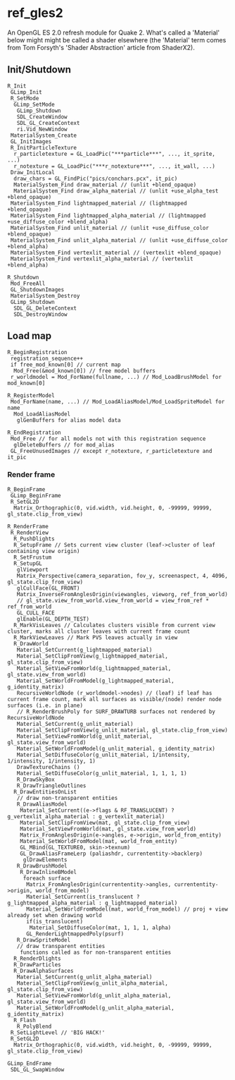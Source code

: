 # ref_gles2

An OpenGL ES 2.0 refresh module for Quake 2. What's called a 'Material' below might might be called a shader elsewhere (the 'Material' term comes from Tom Forsyth's 'Shader Abstraction' article from ShaderX2).

## Init/Shutdown

    R_Init
     GLimp_Init
     R_SetMode
      GLimp_SetMode
       GLimp_Shutdown
       SDL_CreateWindow
       SDL_GL_CreateContext
       ri.Vid_NewWindow
     MaterialSystem_Create
     GL_InitImages
     R_InitParticleTexture
      r_particletexture = GL_LoadPic("***particle***", ..., it_sprite, ...)
      r_notexture = GL_LoadPic("***r_notexture***", ..., it_wall, ...)
     Draw_InitLocal
      draw_chars = GL_FindPic("pics/conchars.pcx", it_pic)
      MaterialSystem_Find draw_material // (unlit +blend_opaque)
      MaterialSystem_Find draw_alpha_material // (unlit +use_alpha_test +blend_opaque)
     MaterialSystem_Find lightmapped_material // (lightmapped +blend_opaque)
     MaterialSystem_Find lightmapped_alpha_material // (lightmapped +use_diffuse_color +blend_alpha)
     MaterialSystem_Find unlit_material // (unlit +use_diffuse_color +blend_opaque)
     MaterialSystem_Find unlit_alpha_material // (unlit +use_diffuse_color +blend_alpha)
     MaterialSystem_Find vertexlit_material // (vertexlit +blend_opaque)
     MaterialSystem_Find vertexlit_alpha_material // (vertexlit +blend_alpha)

    R_Shutdown
     Mod_FreeAll
     GL_ShutdownImages
     MaterialSystem_Destroy
     GLimp_Shutdown
      SDL_GL_DeleteContext
      SDL_DestroyWindow

## Load map

    R_BeginRegistration
     registration_sequence++
     if free_mod_known[0] // current map
      Mod_Free(&mod_known[0]) // free model buffers
     r_worldmodel = Mod_ForName(fullname, ...) // Mod_LoadBrushModel for mod_known[0]

    R_RegisterModel
     Mod_ForName(name, ...) // Mod_LoadAliasModel/Mod_LoadSpriteModel for name
      Mod_LoadAliasModel
       glGenBuffers for alias model data

    R_EndRegistration
     Mod_Free // for all models not with this registration sequence
      glDeleteBuffers // for mod_alias
     GL_FreeUnusedImages // except r_notexture, r_particletexture and it_pic

### Render frame

    R_BeginFrame
     GLimp_BeginFrame
     R_SetGL2D
      Matrix_Orthographic(0, vid.width, vid.height, 0, -99999, 99999, gl_state.clip_from_view)

    R_RenderFrame
     R_RenderView
      R_PushDlights
      R_SetupFrame // Sets current view cluster (leaf->cluster of leaf containing view origin)
      R_SetFrustum
      R_SetupGL
       glViewport
       Matrix_Perspective(camera_separation, fov_y, screenaspect, 4, 4096, gl_state.clip_from_view)
       glCullFace(GL_FRONT)
       Matrix_InverseFromAnglesOrigin(viewangles, vieworg, ref_from_world)
       // gl_state.view_from_world.view_from_world = view_from_ref * ref_from_world
       GL_CULL_FACE
       glEnable(GL_DEPTH_TEST)
      R_MarkVisLeaves // Calculates clusters visible from current view cluster, marks all cluster leaves with current frame count
	  R_MarkViewLeaves // Mark PVS leaves actually in view
      R_DrawWorld
       Material_SetCurrent(g_lightmapped_material)
       Material_SetClipFromView(g_lightmapped_material, gl_state.clip_from_view)
       Material_SetViewFromWorld(g_lightmapped_material, gl_state.view_from_world)
       Material_SetWorldFromModel(g_lightmapped_material, g_identity_matrix)
       RecursiveWorldNode (r_worldmodel->nodes) // (leaf) if leaf has current frame count, mark all surfaces as visible/(node) render node surfaces (i.e. in plane)
       // R_RenderBrushPoly for SURF_DRAWTURB surfaces not rendered by RecursiveWorldNode
       Material_SetCurrent(g_unlit_material)
       Material_SetClipFromView(g_unlit_material, gl_state.clip_from_view)
       Material_SetViewFromWorld(g_unlit_material, gl_state.view_from_world)
       Material_SetWorldFromModel(g_unlit_material, g_identity_matrix)
       Material_SetDiffuseColor(g_unlit_material, 1/intensity, 1/intensity, 1/intensity, 1)
       DrawTextureChains ()
       Material_SetDiffuseColor(g_unlit_material, 1, 1, 1, 1)
       R_DrawSkyBox
       R_DrawTriangleOutlines
      R_DrawEntitiesOnList
       // draw non-transparent entities
       R_DrawAliasModel
        Material_SetCurrent((e->flags & RF_TRANSLUCENT) ? g_vertexlit_alpha_material : g_vertexlit_material)
        Material_SetClipFromView(mat, gl_state.clip_from_view)
        Material_SetViewFromWorld(mat, gl_state.view_from_world)
        Matrix_FromAnglesOrigin(e->angles, e->origin, world_from_entity)
        Material_SetWorldFromModel(mat, world_from_entity)
        GL_MBind(GL_TEXTURE0, skin->texnum)
        GL_DrawAliasFrameLerp (paliashdr, currententity->backlerp)
         glDrawElements
       R_DrawBrushModel
        R_DrawInlineBModel
         foreach surface
          Matrix_FromAnglesOrigin(currententity->angles, currententity->origin, world_from_model)
          Material_SetCurrent(is_translucent ? g_lightmapped_alpha_material : g_lightmapped_material)
          Material_SetWorldFromModel(mat, world_from_model) // proj + view already set when drawing world
          if(is_translucent)
           Material_SetDiffuseColor(mat, 1, 1, 1, alpha)
          GL_RenderLightmappedPoly(psurf)
       R_DrawSpriteModel
       // draw transparent entities
        functions called as for non-transparent entities
      R_RenderDlights
      R_DrawParticles
      R_DrawAlphaSurfaces
       Material_SetCurrent(g_unlit_alpha_material)
       Material_SetClipFromView(g_unlit_alpha_material, gl_state.clip_from_view)
       Material_SetViewFromWorld(g_unlit_alpha_material, gl_state.view_from_world)
       Material_SetWorldFromModel(g_unlit_alpha_material, g_identity_matrix)
      R_Flash
       R_PolyBlend
     R_SetLightLevel // 'BIG HACK!'
     R_SetGL2D
      Matrix_Orthographic(0, vid.width, vid.height, 0, -99999, 99999, gl_state.clip_from_view)

    GLimp_EndFrame
     SDL_GL_SwapWindow

